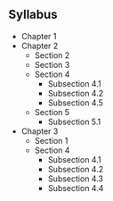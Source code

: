 ## Syllabus

- Chapter 1
- Chapter 2
  - Section 2
  - Section 3
  - Section 4
    - Subsection 4.1
    - Subsection 4.2
    - Subsection 4.5
  - Section 5
    - Subsection 5.1
- Chapter 3
  - Section 1
  - Section 4
    - Subsection 4.1
    - Subsection 4.2
    - Subsection 4.3
    - Subsection 4.4
